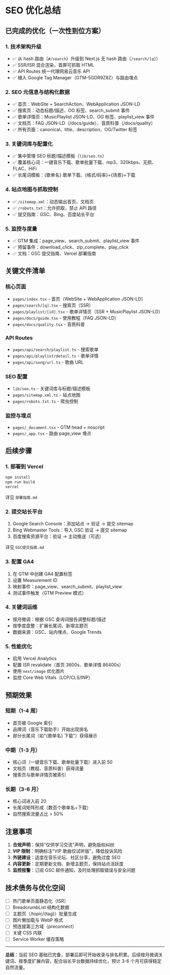 # SEO 优化总结

## 已完成的优化（一次性到位方案）

### 1. 技术架构升级
- ✅ 从 hash 路由（`#/search`）升级到 Next.js 无 hash 路由（`/search/[q]`）
- ✅ SSR/ISR 混合渲染，首屏可抓取 HTML
- ✅ API Routes 统一代理网易云音乐 API
- ✅ 植入 Google Tag Manager（GTM-5GDR9Z8Z）与路由埋点

### 2. SEO 元信息与结构化数据
- ✅ 首页：WebSite + SearchAction、WebApplication JSON-LD
- ✅ 搜索页：动态标题/描述、OG 标签、search_submit 事件
- ✅ 歌单详情页：MusicPlaylist JSON-LD、OG 标签、playlist_view 事件
- ✅ 文档页：FAQ JSON-LD（/docs/guide）、音质科普（/docs/quality）
- ✅ 所有页面：canonical、title、description、OG/Twitter 标签

### 3. 关键词库与配置化
- ✅ 集中管理 SEO 标题/描述模板（`lib/seo.ts`）
- ✅ 覆盖核心词：一键音乐下载、歌单批量下载、mp3、320kbps、无损、FLAC、HiFi
- ✅ 长尾词模板：{歌单名} 歌单下载、{格式/码率}+{场景}+下载

### 4. 站点地图与抓取控制
- ✅ `/sitemap.xml`：动态输出首页、文档页
- ✅ `/robots.txt`：允许抓取，禁止 API 路径
- ✅ 提交指南：GSC、Bing、百度站长平台

### 5. 监控与度量
- ✅ GTM 集成：page_view、search_submit、playlist_view 事件
- ✅ 预留事件：download_click、zip_complete、play_click
- ✅ 文档：GSC 提交指南、Vercel 部署指南

## 关键文件清单

### 核心页面
- `pages/index.tsx` - 首页（WebSite + WebApplication JSON-LD）
- `pages/search/[q].tsx` - 搜索页（SSR）
- `pages/playlist/[id].tsx` - 歌单详情页（SSR + MusicPlaylist JSON-LD）
- `pages/docs/guide.tsx` - 使用教程（FAQ JSON-LD）
- `pages/docs/quality.tsx` - 音质科普

### API Routes
- `pages/api/search/playlist.ts` - 搜索歌单
- `pages/api/playlist/detail.ts` - 歌单详情
- `pages/api/song/url.ts` - 歌曲 URL

### SEO 配置
- `lib/seo.ts` - 关键词库与标题/描述模板
- `pages/sitemap.xml.ts` - 站点地图
- `pages/robots.txt.ts` - 爬虫控制

### 监控与埋点
- `pages/_document.tsx` - GTM head + noscript
- `pages/_app.tsx` - 路由 page_view 埋点

## 后续步骤

### 1. 部署到 Vercel
```bash
npm install
npm run build
vercel
```
详见 `部署指南.md`

### 2. 提交站长平台
1. Google Search Console：添加站点 → 验证 → 提交 sitemap
2. Bing Webmaster Tools：导入 GSC 验证 → 提交 sitemap
3. 百度搜索资源平台：验证 → 主动推送（可选）

详见 `GSC提交指南.md`

### 3. 配置 GA4
1. 在 GTM 中创建 GA4 配置标签
2. 设置 Measurement ID
3. 映射事件：page_view、search_submit、playlist_view
4. 测试事件触发（GTM Preview 模式）

### 4. 关键词运维
- 按月微调：根据 GSC 查询词报告调整标题/描述
- 按季度盘整：扩展长尾词、新增主题页
- 数据来源：GSC、站内埋点、Google Trends

### 5. 性能优化
- 启用 Vercel Analytics
- 配置 ISR revalidate（首页 3600s、歌单详情 86400s）
- 使用 `next/image` 优化图片
- 监控 Core Web Vitals（LCP/CLS/INP）

## 预期效果

### 短期（1-4 周）
- 首页被 Google 索引
- 品牌词（音乐下载助手）开始出现排名
- 部分长尾词（如"{歌单名} 下载"）获得展示

### 中期（1-3 月）
- 核心词（一键音乐下载、歌单批量下载）进入前 50
- 文档页（教程、音质科普）获得流量
- 搜索页与歌单详情页被索引

### 长期（3-6 月）
- 核心词进入前 20
- 长尾词矩阵形成（数百个歌单名+下载）
- 自然搜索流量占比 > 50%

## 注意事项

1. **合规声明**：保持"仅供学习交流"声明，避免版权纠纷
2. **VIP 限制**：明确标注"VIP 歌曲仅试听版"，降低投诉风险
3. **外链建设**：适度在音乐论坛、社区分享，避免过度 SEO
4. **内容更新**：定期更新文档、新增主题页，保持站点活跃度
5. **监控报警**：订阅 GSC 邮件通知，及时处理抓取错误与安全问题

## 技术债务与优化空间

- [ ] 热门歌单页面静态化（ISR）
- [ ] BreadcrumbList 结构化数据
- [ ] 主题页（/topic/{tag}）批量生成
- [ ] 图片懒加载与 WebP 格式
- [ ] 预连接第三方域（preconnect）
- [ ] 关键 CSS 内联
- [ ] Service Worker 缓存策略

---

**总结**：当前 SEO 基础已完备，部署后即可开始收录与排名积累。后续按月微调关键词、按季度扩展内容，配合站长平台数据持续优化，预计 3-6 个月可获得稳定自然流量。


